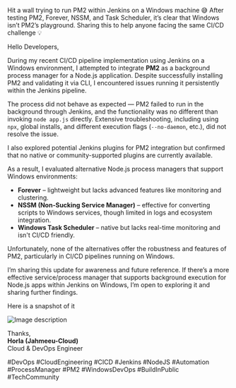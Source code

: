 Hit a wall trying to run PM2 within Jenkins on a Windows machine 😅 After testing PM2, Forever, NSSM, and Task Scheduler, it’s clear that Windows isn’t PM2’s playground. Sharing this to help anyone facing the same CI/CD challenge 💡


Hello Developers,

During my recent CI/CD pipeline implementation using Jenkins on a Windows environment, I attempted to integrate **PM2** as a background process manager for a Node.js application. Despite successfully installing PM2 and validating it via CLI, I encountered issues running it persistently within the Jenkins pipeline.

The process did not behave as expected — PM2 failed to run in the background through Jenkins, and the functionality was no different than invoking `node app.js` directly. Extensive troubleshooting, including using `npx`, global installs, and different execution flags (`--no-daemon`, etc.), did not resolve the issue.

I also explored potential Jenkins plugins for PM2 integration but confirmed that no native or community-supported plugins are currently available.

As a result, I evaluated alternative Node.js process managers that support Windows environments:

- **Forever** – lightweight but lacks advanced features like monitoring and clustering.
- **NSSM (Non-Sucking Service Manager)** – effective for converting scripts to Windows services, though limited in logs and ecosystem integration.
- **Windows Task Scheduler** – native but lacks real-time monitoring and isn't CI/CD friendly.

Unfortunately, none of the alternatives offer the robustness and features of PM2, particularly in CI/CD pipelines running on Windows.

I’m sharing this update for awareness and future reference. If there’s a more effective service/process manager that supports background execution for Node.js apps within Jenkins on Windows, I’m open to exploring it and sharing further findings.

Here is a snapshot of it 

![Image description](https://dev-to-uploads.s3.amazonaws.com/uploads/articles/lh5wvxpol3b8px6fgd1l.png)



Thanks,  
**Horla (Jahmeeu-Cloud)**  
Cloud & DevOps Engineer  

#DevOps #CloudEngineering #CICD #Jenkins #NodeJS #Automation #ProcessManager #PM2 #WindowsDevOps #BuildInPublic #TechCommunity
